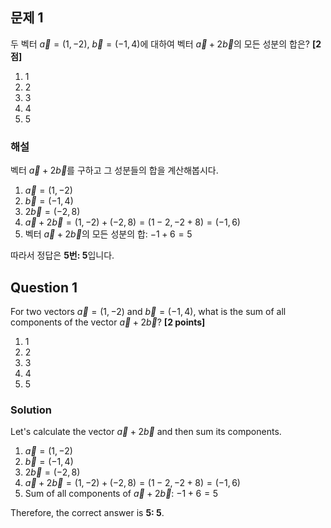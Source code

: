 ## 문제 1

두 벡터 $\vec{a} = (1, -2)$, $\vec{b} = (-1, 4)$에 대하여 벡터 $\vec{a}+2\vec{b}$의 모든 성분의 합은? **[2점]**

1. 1
2. 2
3. 3
4. 4
5. 5

### 해설

벡터 $\vec{a}+2\vec{b}$를 구하고 그 성분들의 합을 계산해봅시다.

1. $\vec{a} = (1, -2)$
2. $\vec{b} = (-1, 4)$
3. $2\vec{b} = (-2, 8)$
4. $\vec{a}+2\vec{b} = (1, -2) + (-2, 8) = (1-2, -2+8) = (-1, 6)$
5. 벡터 $\vec{a}+2\vec{b}$의 모든 성분의 합: $-1 + 6 = 5$

따라서 정답은 **5번: 5**입니다.

## Question 1

For two vectors $\vec{a} = (1, -2)$ and $\vec{b} = (-1, 4)$, what is the sum of all components of the vector $\vec{a}+2\vec{b}$? **[2 points]**

1. 1
2. 2
3. 3
4. 4
5. 5

### Solution

Let's calculate the vector $\vec{a}+2\vec{b}$ and then sum its components.

1. $\vec{a} = (1, -2)$
2. $\vec{b} = (-1, 4)$
3. $2\vec{b} = (-2, 8)$
4. $\vec{a}+2\vec{b} = (1, -2) + (-2, 8) = (1-2, -2+8) = (-1, 6)$
5. Sum of all components of $\vec{a}+2\vec{b}$: $-1 + 6 = 5$

Therefore, the correct answer is **5: 5**.
